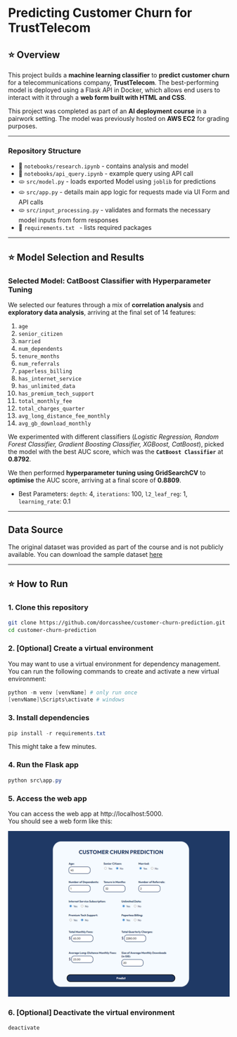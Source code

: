 # Predicting Customer Churn for TrustTelecom
## ⭐ Overview 
This project builds a **machine learning classifier** to **predict customer churn** for a telecommunications company, **TrustTelecom**. The best-performing model is deployed using a Flask API in Docker, which allows end users to interact with it through a **web form built with HTML and CSS**.

This project was completed as part of an **AI deployment course** in a pairwork setting. The model was previously hosted on **AWS EC2** for grading purposes.

---

### Repository Structure
- 🥬 `notebooks/research.ipynb` - contains analysis and model
- 🥬 `notebooks/api_query.ipynb` - example query using API call
- 🫓 `src/model.py` - loads exported Model using `joblib` for predictions
- 🫓 `src/app.py` - details main app logic for requests made via UI Form and API calls
- 🫓 `src/input_processing.py` - validates and formats the necessary model inputs from form responses
- 🍞 `requirements.txt ` - lists required packages

---

## ⭐ Model Selection and Results
### Selected Model: CatBoost Classifier with Hyperparameter Tuning
We selected our features through a mix of **correlation analysis** and **exploratory data analysis**, arriving at the final set of 14 features:
1. `age`
2. `senior_citizen`
3. `married`
4. `num_dependents`
5. `tenure_months`
6. `num_referrals`
7. `paperless_billing`
8. `has_internet_service`
9. `has_unlimited_data`
10. `has_premium_tech_support`
11. `total_monthly_fee`
12. `total_charges_quarter`
13. `avg_long_distance_fee_monthly`
14. `avg_gb_download_monthly`

We experimented with different classifiers (_Logistic Regression, Random Forest Classifier, Gradient Boosting Classifier, XGBoost, CatBoost_), picked the model with the best AUC score, which was the **`CatBoost Classifier`** at **0.8792**.

We then performed **hyperparameter tuning using GridSearchCV** to **optimise** the AUC score, arriving at a final score of **0.8809**.
- Best Parameters: `depth`: 4, `iterations`: 100, `l2_leaf_reg`: 1, `learning_rate`: 0.1

---
## Data Source
The original dataset was provided as part of the course and is not publicly available. You can download the sample dataset [here](https://drive.google.com/file/d/16or9tsk2n91qGXstOOtlHCIlhkkE_NZo/view?usp=sharing)

---

## ⭐ How to Run
### 1. Clone this repository
```bash
git clone https://github.com/dorcasshee/customer-churn-prediction.git
cd customer-churn-prediction
```
### 2. [Optional] Create a virtual environment
You may want to use a virtual environment for dependency management. You can run the following commands to create and activate a new virtual environment:
```powershell
python -m venv [venvName] # only run once
[venvName]\Scripts\activate # windows
```

### 3. Install dependencies
```powershell
pip install -r requirements.txt
```
This might take a few minutes.

### 4. Run the Flask app
```powershell
python src\app.py
```

### 5. Access the web app
You can access the web app at http://localhost:5000.  
You should see a web form like this:

![Customer Churn Prediction Web Form](img/website_form_ui_screenshot.png)

### 6. [Optional] Deactivate the virtual environment
```powershell
deactivate
```